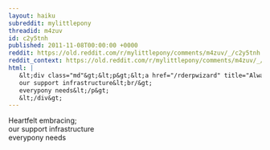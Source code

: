 ```yaml
---
layout: haiku
subreddit: mylittlepony
threadid: m4zuv
id: c2y5tnh
published: 2011-11-08T00:00:00 +0000
reddit: https://old.reddit.com/r/mylittlepony/comments/m4zuv/_/c2y5tnh
reddit_context: https://old.reddit.com/r/mylittlepony/comments/m4zuv/_/c2y5tnh?context=3
html: |
   &lt;div class="md"&gt;&lt;p&gt;&lt;a href="/rderpwizard" title="Always Relevant / What Is This Under My Hat? / Paper Bag Princess"&gt;&lt;/a&gt; Heartfelt embracing;&lt;br/&gt;
   our support infrastructure&lt;br/&gt;
   everypony needs&lt;/p&gt;
   &lt;/div&gt;
---
```


[](/rderpwizard "Always Relevant / What Is This Under My Hat? / Paper Bag Princess") Heartfelt embracing;  
our support infrastructure  
everypony needs